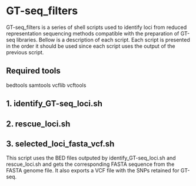 # GT-seq_filters
GT-seq_filters is a series of shell scripts used to identify loci from reduced representation sequencing methods compatible with the preparation of GT-seq libraries. Bellow is a description of each script. Each script is presented in the order it should be used since each script uses the output of the previous script.

## Required tools
bedtools
samtools
vcflib
vcftools

## 1. identify_GT-seq_loci.sh

## 2. rescue_loci.sh

## 3. selected_loci_fasta_vcf.sh
This script uses the BED files outputed by identify_GT-seq_loci.sh and rescue_loci.sh and gets the corresponding FASTA sequence from the FASTA genome file. It also exports a VCF file with the SNPs retained for GT-seq.
